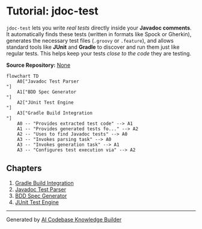 # Tutorial: jdoc-test

`jdoc-test` lets you write *real tests* directly inside your **Javadoc comments**.
It automatically finds these tests (written in formats like Spock or Gherkin), generates the necessary test files (`.groovy` or `.feature`), and allows standard tools like **JUnit** and **Gradle** to discover and run them just like regular tests.
This helps keep your tests *close to the code* they are testing.


**Source Repository:** [None](None)

```mermaid
flowchart TD
    A0["Javadoc Test Parser
"]
    A1["BDD Spec Generator
"]
    A2["JUnit Test Engine
"]
    A3["Gradle Build Integration
"]
    A0 -- "Provides extracted test code" --> A1
    A1 -- "Provides generated tests fo..." --> A2
    A2 -- "Uses to find Javadoc tests" --> A0
    A3 -- "Invokes parsing task" --> A0
    A3 -- "Invokes generation task" --> A1
    A3 -- "Configures test execution via" --> A2
```

## Chapters

1. [Gradle Build Integration
](01_gradle_build_integration_.md)
2. [Javadoc Test Parser
](02_javadoc_test_parser_.md)
3. [BDD Spec Generator
](03_bdd_spec_generator_.md)
4. [JUnit Test Engine
](04_junit_test_engine_.md)


---

Generated by [AI Codebase Knowledge Builder](https://github.com/The-Pocket/Tutorial-Codebase-Knowledge)